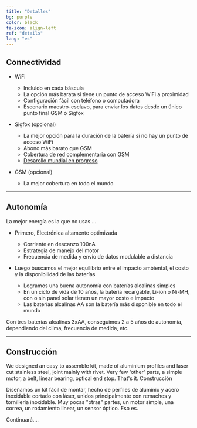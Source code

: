 ```yaml
---
title: "Detalles"
bg: purple
color: black
fa-icon: align-left
ref: "details"
lang: "es"
---
```



## Connectividad

- WiFi
  * Incluido en cada báscula
  * La opción más barata si tiene un punto de acceso WiFi a proximidad
  * Configuración fácil con teléfono o computadora
  * Escenario maestro-esclavo, para enviar los datos desde un único punto final GSM o Sigfox 

- Sigfox (opcional)
  * La mejor opción para la duración de la batería si no hay un punto de acceso WiFi
  * Abono más barato que GSM
  * Cobertura de red complementaria con GSM
  * [Desarollo mundial en progreso](https://www.sigfox.com/en/coverage)

- GSM (opcional)
  * La mejor cobertura en todo el mundo
   
-------------------------
  
## Autonomía

La mejor energía es la que no usas ...

- Primero, Electrónica altamente optimizada
  * Corriente en descanzo 100nA
  * Estrategia de manejo del motor
  * Frecuencia de medida y envío de datos modulable a distancia 

- Luego buscamos el mejor equilibrio entre el impacto ambiental, el costo y la disponibilidad de las baterías
  * Logramos una buena autonomía con baterías alcalinas simples
  * En un ciclo de vida de 10 años, la batería recargable, Li-ion o Ni-MH, con o sin panel solar tienen un mayor costo e impacto
  * Las baterías alcalinas AA son la batería más disponible en todo el mundo 

Con tres baterías alcalinas 3xAA, conseguimos 2 a 5 años de autonomía, dependiendo del clima, frecuencia de medida, etc.

-------------------------

## Construcción

We designed an easy to assemble kit, made of aluminium profiles and laser cut stainless steel, joint mainly with rivet.
Very few 'other' parts, a simple motor, a belt, linear bearing, optical end stop. That's it.
Construcción

Diseñamos un kit fácil de montar, hecho de perfiles de aluminio y acero inoxidable cortado con láser, unidos principalmente con remaches y tornillería inoxidable. Muy pocas "otras" partes, un motor simple, una correa, un rodamiento linear, un sensor óptico. Eso es.

Continuará…. 

